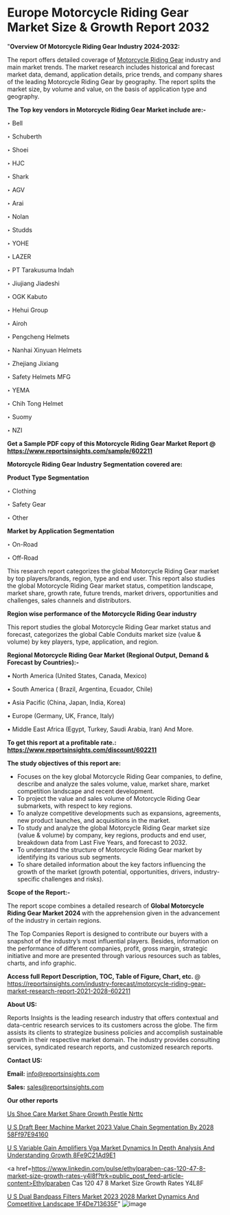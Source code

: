 # Europe Motorcycle Riding Gear Market Size & Growth Report 2032

"<strong>Overview Of Motorcycle Riding Gear Industry 2024-2032:</strong>

The report offers detailed coverage of <a href=https://www.reportsinsights.com/sample/602211>Motorcycle Riding Gear</a> industry and main market trends. The market research includes historical and forecast market data, demand, application details, price trends, and company shares of the leading Motorcycle Riding Gear by geography. The report splits the market size, by volume and value, on the basis of application type and geography.

<strong>The Top key vendors in Motorcycle Riding Gear Market include are:- </strong>

‣ Bell

‣ Schuberth

‣ Shoei

‣ HJC

‣ Shark

‣ AGV

‣ Arai

‣ Nolan

‣ Studds

‣ YOHE

‣ LAZER

‣ PT Tarakusuma Indah

‣ Jiujiang Jiadeshi

‣ OGK Kabuto

‣ Hehui Group

‣ Airoh

‣ Pengcheng Helmets

‣ Nanhai Xinyuan Helmets

‣ Zhejiang Jixiang

‣ Safety Helmets MFG

‣ YEMA

‣ Chih Tong Helmet

‣ Suomy

‣ NZI

<strong>Get a Sample PDF copy of this Motorcycle Riding Gear Market Report </strong><strong>@ <a href=https://www.reportsinsights.com/sample/602211 style=color:#0000ff;>https://www.reportsinsights.com/sample/602211</a> </strong>

<strong>Motorcycle Riding Gear Industry Segmentation covered are:</strong>

<strong>Product Type Segmentation</strong>

‣ Clothing

‣ Safety Gear

‣ Other

<strong>Market by Application Segmentation</strong>

‣ On-Road

‣ Off-Road

This research report categorizes the global Motorcycle Riding Gear market by top players/brands, region, type and end user. This report also studies the global Motorcycle Riding Gear market status, competition landscape, market share, growth rate, future trends, market drivers, opportunities and challenges, sales channels and distributors.

<strong>Region wise performance of the Motorcycle Riding Gear industry</strong><strong> </strong>

This report studies the global Motorcycle Riding Gear market status and forecast, categorizes the global Cable Conduits market size (value &amp; volume) by key players, type, application, and region. 

<strong>Regional Motorcycle Riding Gear Market (Regional Output, Demand &amp; Forecast by Countries):-</strong>

• North America (United States, Canada, Mexico)

• South America ( Brazil, Argentina, Ecuador, Chile)

• Asia Pacific (China, Japan, India, Korea)

• Europe (Germany, UK, France, Italy)

• Middle East Africa (Egypt, Turkey, Saudi Arabia, Iran) And More.

<strong>To get this report at a profitable rate.: <a href=https://www.reportsinsights.com/discount/602211 style=color:#0000ff;>https://www.reportsinsights.com/discount/602211</a></strong>

<strong>The study objectives of this report are:</strong>
<ul>
  <li>Focuses on the key global Motorcycle Riding Gear companies, to define, describe and analyze the sales volume, value, market share, market competition landscape and recent development.</li>
  <li>To project the value and sales volume of Motorcycle Riding Gear submarkets, with respect to key regions.</li>
  <li>To analyze competitive developments such as expansions, agreements, new product launches, and acquisitions in the market.</li>
  <li>To study and analyze the global Motorcycle Riding Gear market size (value &amp; volume) by company, key regions, products and end user, breakdown data from Last Five Years, and forecast to 2032.</li>
  <li>To understand the structure of Motorcycle Riding Gear market by identifying its various sub segments.</li>
  <li>To share detailed information about the key factors influencing the growth of the market (growth potential, opportunities, drivers, industry-specific challenges and risks).</li>
</ul>
<strong>Scope of the Report:-</strong><strong> </strong>

The report scope combines a detailed research of <strong>Global Motorcycle Riding Gear Market 2024 </strong>with the apprehension given in the advancement of the industry in certain regions.

The Top Companies Report is designed to contribute our buyers with a snapshot of the industry’s most influential players. Besides, information on the performance of different companies, profit, gross margin, strategic initiative and more are presented through various resources such as tables, charts, and info graphic.

<strong>Access full Report Description, TOC, Table of Figure, Chart, etc. </strong>@   <a href=https://reportsinsights.com/industry-forecast/motorcycle-riding-gear-market-research-report-2021-2028-602211 style=color:#0000ff;>https://reportsinsights.com/industry-forecast/motorcycle-riding-gear-market-research-report-2021-2028-602211</a>

<strong>About US:</strong>

Reports Insights is the leading research industry that offers contextual and data-centric research services to its customers across the globe. The firm assists its clients to strategize business policies and accomplish sustainable growth in their respective market domain. The industry provides consulting services, syndicated research reports, and customized research reports.

<strong>Contact US:</strong>

<p class=""""><b>Email:</b> <a href=mailto:info@reportsinsights.com>info@reportsinsights.com</a></p>
<p class=""""><b>Sales:</b> <a href=mailto:sales@reportsinsights.com>sales@reportsinsights.com</a></p>

<strong>Our other reports</strong>

<a href=https://www.linkedin.com/pulse/us-shoe-care-market-share-growth-pestle-nrttc/>Us Shoe Care Market Share Growth Pestle Nrttc</a>

<a href=https://medium.com/@d7298290/u-s-draft-beer-machine-market-2023-value-chain-segmentation-by-2028-58ff97e94160>U S Draft Beer Machine Market 2023 Value Chain Segmentation By 2028 58Ff97E94160</a>

<a href=https://medium.com/@yadavahaan91/u-s-variable-gain-amplifiers-vga-market-dynamics-in-depth-analysis-and-understanding-growth-8fe9c21ad9e1>U S Variable Gain Amplifiers Vga Market Dynamics In Depth Analysis And Understanding Growth 8Fe9C21Ad9E1</a>

<a href=https://www.linkedin.com/pulse/ethylparaben-cas-120-47-8-market-size-growth-rates-y4l8f?trk=public_post_feed-article-content>Ethylparaben Cas 120 47 8 Market Size Growth Rates Y4L8F</a>

<a href=https://medium.com/@nadeemkazi654/u-s-dual-bandpass-filters-market-2023-2028-market-dynamics-and-competitive-landscape-1f4de713635f>U S Dual Bandpass Filters Market 2023 2028 Market Dynamics And Competitive Landscape 1F4De713635F</a>"
![image](https://github.com/Jaayaachit/RIGlobal/assets/158452289/b6024d7d-9d0a-432a-a7ae-9b130bffb9e2)
